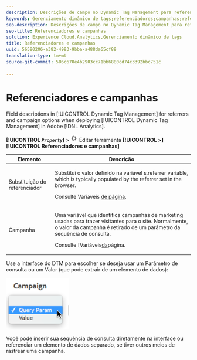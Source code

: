 ```yaml
---
description: Descrições de campo no Dynamic Tag Management para referenciadores e opções de campanha ao implantar o Dynamic Tag Management no Adobe Analytics.
keywords: Gerenciamento dinâmico de tags;referenciadores;campanhas;referrer override;campaign variable;query param
seo-description: Descrições de campo no Dynamic Tag Management para referenciadores e opções de campanha ao implantar o Dynamic Tag Management no Adobe Analytics.
seo-title: Referenciadores e campanhas
solution: Experience Cloud,Analytics,Gerenciamento dinâmico de tags
title: Referenciadores e campanhas
uuid: 56580206-a382-4993-9bba-a488da65cf89
translation-type: tm+mt
source-git-commit: 506c670e4b2903cc71bb6880cd74c3392bbc751c

---
```



# Referenciadores e campanhas

Field descriptions in [!UICONTROL Dynamic Tag Management] for referrers and campaign options when deploying [!UICONTROL Dynamic Tag Management] in Adobe [!DNL Analytics].

**[!UICONTROL *`Property`*]** &gt; ![](assets/settings_gear.png) Editar ferramenta **[!UICONTROL &gt;]** **[!UICONTROL Referenciadores e campanhas]**

<table id="table_09AE3BFF0F12442F9C19CD96451F93E4"> 
 <thead> 
  <tr> 
   <th colname="col1" class="entry"> Elemento </th> 
   <th colname="col2" class="entry"> Descrição </th> 
  </tr> 
 </thead>
 <tbody> 
  <tr> 
   <td colname="col1"> Substituição do referenciador </td> 
   <td colname="col2"> <p>Substitui o valor definido na variável <span class="varname"> s.referrer</span> variable, which is typically populated by the referrer set in the browser. </p> <p>Consulte Variáveis <a href="/help/implement/js-implementation/c-variables/page-variables.md">de página</a>. </p> </td> 
  </tr> 
  <tr> 
   <td colname="col1"> Campanha </td> 
   <td colname="col2"> <p>Uma variável que identifica campanhas de marketing usadas para trazer visitantes para o site. Normalmente, o valor da campanha é retirado de um parâmetro da sequência de consulta. </p> <p>Consulte [Variáveis<a href="/help/implement/js-implementation/c-variables/page-variables.md">da</a>página. </p> </td> 
  </tr> 
 </tbody> 
</table>

Use a interface do DTM para escolher se deseja usar um Parâmetro de consulta ou um Valor (que pode extrair de um elemento de dados):

![](assets/dtm-queryparam.png)

Você pode inserir sua sequência de consulta diretamente na interface ou referenciar um elemento de dados separado, se tiver outros meios de rastrear uma campanha.
